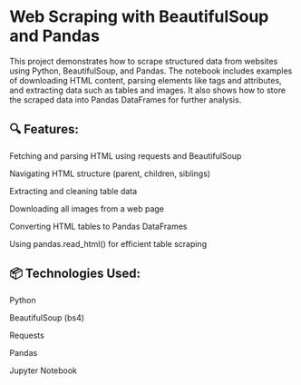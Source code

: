 # Web Scraping with BeautifulSoup and Pandas
This project demonstrates how to scrape structured data from websites using Python, BeautifulSoup, and Pandas. The notebook includes examples of downloading HTML content, parsing elements like tags and attributes, and extracting data such as tables and images. It also shows how to store the scraped data into Pandas DataFrames for further analysis.

## 🔍 Features:
Fetching and parsing HTML using requests and BeautifulSoup

Navigating HTML structure (parent, children, siblings)

Extracting and cleaning table data

Downloading all images from a web page

Converting HTML tables to Pandas DataFrames

Using pandas.read_html() for efficient table scraping

## 📦 Technologies Used:
Python

BeautifulSoup (bs4)

Requests

Pandas

Jupyter Notebook

